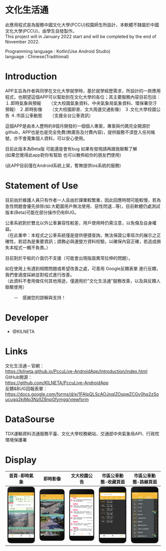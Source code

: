 # 文化生活通
此應用程式是為服務中國文化大學(PCCU)校園師生所設計，本軟體不隸屬於中國文化大學(PCCU)，由學生自發製作。  
This project will in January 2022 start and will be completed by the end of November 2022.  

Programming language : Kotlin(Use Android Studio)  
language : Chinese(Traditional)  

# Introduction  
APP主旨為作者與同學在文化大學就學時，基於就學經歷需求，所設計的一款應用程式，也期望這個APP可以幫助到在文化大學的各位；其主要服務內容目前包括：
１.即時氣象與預報
　　（文大校園氣象資料、中央氣象局氣象資料、環保署空汙預報）
２.即時影像
　　（文大校園即景、文大周邊交通影像）
３.文化大學校園公告
４.市區公車動態
　　（支援全台公車資訊）

這個APP是由本人歷時約8個月開發的一個個人專案，專案與代碼完全開源於github，APP也是也是完全免費(無廣告及付費內容)，提供服務不須登入任何帳號，亦不會蒐集個人資料，可以安心使用。  

目前此版本為Beta版 可能還是會有bug 如果有發現請再跟我聯繫了解   
(如果您覺得此app對你有幫助 也可以散佈給你的朋友們使用)  

(此APP目前僅在Android系統上架，暫無提供ios系統的服務)  

# Statement of Use
目前由於維護人員只有作者一人且由於課業較繁重，因此回應時間可能較慢，若為急性問題會優先排除(如:大範圍用戶無法使用、惡性閃退...等)，目前軟體仍處測試版本(Beta)可能在部分操作仍有BUG。  
  
公車系統對於雙北以外公車兼容性較差，用戶使用時仍需注意，以免傷及自身權益。  
（在此重申：本程式之公車系統僅是提供便捷查詢，無法保證公車班次的展示之正確性，若認為是重要資訊；請務必與運營方資料校驗，以確保內容正確，若造成損失本程式一概不負責。）  
  
目前對於平板的介面仍不支援（可能會出現版面異常拉伸的問題）。  
  
如在使用上有遇到相關問題或希望改善之處，可善用 Google反饋表單 進行反饋，我們會適度採納並對程式進行改善。  
（此資料不會用做任何其他用途，僅適用於"文化生活通"服務改善，以及與反饋人聯繫使用）  
  
　　－　感謝您的諒解與支持！  
  
# Developer  
* @KILNETA   
  
# Links  
文化生活通－官網：  
https://kilneta.github.io/PccuLive-AndroidApp/Introduction/index.html  
GitHub開源：  
https://github.com/KILNETA/PccuLive-AndroidApp  
反饋&BUG回報表單：  
https://docs.google.com/forms/d/e/1FAIpQLScAOJnqIZOspwZCGv0hq2zSoucugq2kiMp3NzlIZ8npGfymgg/viewform  
  
# DataSourse  
TDX運輸資料流通服務平臺、文化大學校務網站、交通部中央氣象局API、行政院環境保護署
  
# Display  
| 首頁-即時氣象 | 即時影像 | 文大校園公告 | 市區公車動態-收藏頁面 | 市區公車動態-路線頁面 |
| :----: | :----: | :----: | :----: | :----: |
| ![](https://github.com/KILNETA/PccuLive-AndroidApp/blob/master/Introduction/Image/phone1.png) | ![](https://github.com/KILNETA/PccuLive-AndroidApp/blob/master/Introduction/Image/phone2.png) | ![](https://github.com/KILNETA/PccuLive-AndroidApp/blob/master/Introduction/Image/phone5.png)  | ![](https://github.com/KILNETA/PccuLive-AndroidApp/blob/master/Introduction/Image/phone6.png)  | ![](https://github.com/KILNETA/PccuLive-AndroidApp/blob/master/Introduction/Image/phone7.png)  |
